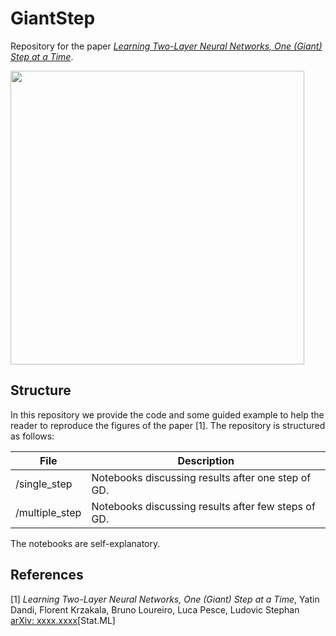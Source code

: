 # GiantStep

Repository for the paper [*Learning Two-Layer Neural Networks, One (Giant) Step at a Time*](https://arxiv.org/abs/xxxx.xxxx). 

<p float="left">
  <img src="https://github.com/lucpoisson/OneStepAtATime/blob/main/figures/stairway.png" height="470" />
</p>

## Structure

In this repository we provide the code and some guided example to help the reader to reproduce the figures of the paper [1]. The repository is structured as follows:

| File                          | Description                                                                                                                                                    |
|-------------------------------|----------------------------------------------------------------------------------------------------------------------------------------------------------------|
|/single_step| Notebooks discussing results after one step of GD.           |
| /multiple_step|  Notebooks discussing results after few steps of GD.                  |


The notebooks are self-explanatory.
 
## References

[1] *Learning Two-Layer Neural Networks, One (Giant) Step at a Time*, Yatin Dandi, Florent Krzakala, Bruno Loureiro, Luca Pesce, Ludovic Stephan [arXiv: xxxx.xxxx](https://arxiv.org/abs/xxxx.xxxx)[Stat.ML]


